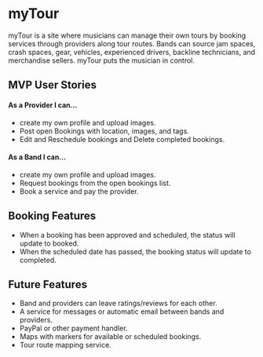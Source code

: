# myTour

myTour is a site where musicians can manage their own tours by booking services through providers along tour routes. Bands can source jam spaces, crash spaces, gear, vehicles, experienced drivers, backline technicians, and merchandise sellers. myTour puts the musician in control.

## MVP User Stories

#### As a Provider I can...
* create my own profile and upload images.
* Post open Bookings with location, images, and tags.
* Edit and Reschedule bookings and Delete completed bookings.

#### As a Band I can...
* create my own profile and upload images.
* Request bookings from the open bookings list.
* Book a service and pay the provider.

## Booking Features
* When a booking has been approved and scheduled, the status will update to booked.
* When the scheduled date has passed, the booking status will update to completed.


## Future Features
* Band and providers can leave ratings/reviews for each other.
* A service for messages or automatic email between bands and providers.
* PayPal or other payment handler.
* Maps with markers for available or scheduled bookings.
* Tour route mapping service.


